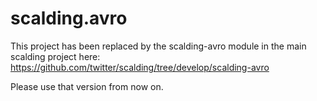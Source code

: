 scalding.avro
=============

This project has been replaced by the scalding-avro module in the main scalding project here:
https://github.com/twitter/scalding/tree/develop/scalding-avro

Please use that version from now on. 
